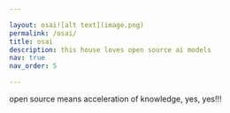 ```yaml
---

layout: osai![alt text](image.png)
permalink: /osai/
title: osai
description: this house loves open source ai models
nav: true
nav_order: 5

---
```


open source means acceleration of knowledge, yes, yes!!!